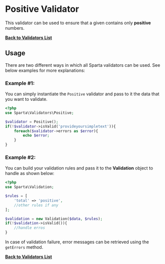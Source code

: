 # Positive Validator 
This validator can be used to ensure that a given contains only __positive__ numbers.

[**Back to Validators List**](./reference.md#validators-list)

## Usage

There are two different ways in which all Sparta validators can be used. See below examples for more explanations:


### Example #1:
You can simply instantiate the `Positive` validator and pass to it the data that you want to validate. 

```php
<?php
use Sparta\Validators\Positive;

$validator = Positive();
if(!$validator->isValid('provideyoursimpletext')){
	foreach($validator->errors as $error){
		echo $error;
	}
}
```


### Example #2:
You can build your validation rules and pass it to the __Validation__ object to handle as shown below:

```php
<?php
use Sparta\Validation;

$rules = [
	'total' => 'positive',
	//other rules if any
];

$validation = new Validation($data, $rules);
if(!$validation->isValid()){
	//handle erros
}

```

In case of validation failure, error messages can be retrieved using the `getErrors` method.


[**Back to Validators List**](./reference.md#validators-list)
